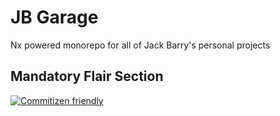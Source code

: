 # JB Garage

Nx powered monorepo for all of Jack Barry's personal projects

## Mandatory Flair Section

[![Commitizen friendly](https://img.shields.io/badge/commitizen-friendly-brightgreen.svg)](http://commitizen.github.io/cz-cli/)
